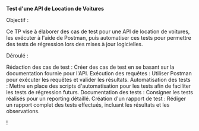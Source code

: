 
**Test d'une API de Location de Voitures**

Objectif :

Ce TP vise à élaborer des cas de test pour une API de location de voitures, les exécuter à l'aide de Postman, puis automatiser ces tests pour permettre des tests de régression lors des mises à jour logicielles.

Déroulé :

Rédaction des cas de test : Créer des cas de test en se basant sur la documentation fournie pour l'API.
Exécution des requêtes : Utiliser Postman pour exécuter les requêtes et valider les résultats.
Automatisation des tests : Mettre en place des scripts d'automatisation pour les tests afin de faciliter les tests de régression futurs.
Documentation des tests : Consigner les tests réalisés pour un reporting détaillé.
Création d'un rapport de test : Rédiger un rapport complet des tests effectués, incluant les résultats et les observations.




! [ ](file:///Users/haidari/Downloads/automatisation.png)

